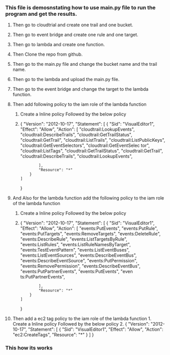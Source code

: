 ### This file is demosnstating how to use main.py file to run the program and get the results.

1.  Then go to cloudtrial and create one trail and one bucket.
2.  Then go to event bridge and create one rule and one target.
3.  Then go to lambda and create one function.
4.  Then Clone the repo from github.
5.  Then go to the main.py file and change the bucket name and the trail name.
6.  Then go to the lambda and upload the main.py file.
7.  Then go to the event bridge and change the target to the lambda function.
8.  Then add following policy to the iam role of the lambda function

    1.  Create a Inline policy Followed by the below policy
    2.  {
        "Version": "2012-10-17",
        "Statement": [
        {
        "Sid": "VisualEditor1",
        "Effect": "Allow",
        "Action": [
        "cloudtrail:LookupEvents",
        "cloudtrail:DescribeTrails",
        "cloudtrail:GetTrailStatus",
        "cloudtrail:GetTrail",
        "cloudtrail:ListTrails",
        "cloudtrail:ListPublicKeys",
        "cloudtrail:GetEventSelectors",
        "cloudtrail:GetEventSelec tor",
        "cloudtrail:ListTags",
        "cloudtrail:GetTrailStatus",
        "cloudtrail:GetTrail",
        "cloudtrail:DescribeTrails",
        "cloudtrail:LookupEvents",

                    ],
                    "Resource": "*"
                }
            ]

        }

9.  And Also for the lambda function add the following policy to the iam role of the lambda function

    1.  Create a Inline policy Followed by the below policy
    2.  {
        "Version": "2012-10-17",
        "Statement": [
        {
        "Sid": "VisualEditor1",
        "Effect": "Allow",
        "Action": [
        "events:PutEvents",
        "events:PutRule",
        "events:PutTargets",
        "events:RemoveTargets",
        "events:DeleteRule",
        "events:DescribeRule",
        "events:ListTargetsByRule",
        "events:ListRules",
        "events:ListRuleNamesByTarget",
        "events:TestEventPattern",
        "events:ListEventBuses",
        "events:ListEventSources",
        "events:DescribeEventBus",
        "events:DescribeEventSource",
        "events:PutPermission",
        "events:RemovePermission",
        "events:DescribeEventBus",
        "events:PutPartnerEvents",
        "events:PutEvents",
        "even ts:PutPartnerEvents",

                    ],
                    "Resource": "*"
                }
            ]

        }

10. Then add a ec2 tag policy to the iam role of the lambda function 1. Create a Inline policy Followed by the below policy 2. {
    "Version": "2012-10-17",
    "Statement": [
    {
    "Sid": "VisualEditor1",
    "Effect": "Allow",
    "Action": "ec2:CreateTags",
    "Resource": "*"
    }
    ]
    }

### This how its works
